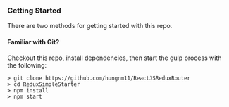 ### Getting Started

There are two methods for getting started with this repo.

#### Familiar with Git?
Checkout this repo, install dependencies, then start the gulp process with the following:

```
> git clone https://github.com/hungnm11/ReactJSReduxRouter
> cd ReduxSimpleStarter
> npm install
> npm start
```

